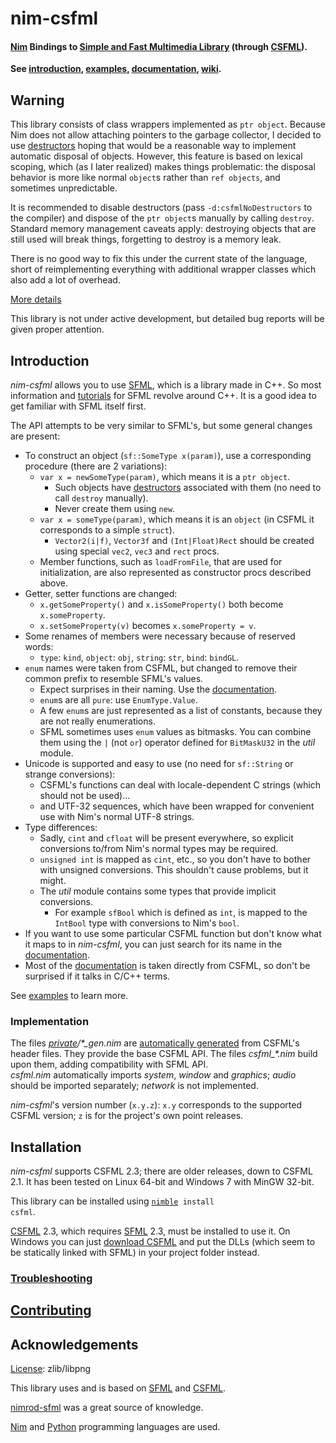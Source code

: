 nim-csfml
=========
#### [Nim][] Bindings to [Simple and Fast Multimedia Library][sfml] (through [CSFML][]).

**See [introduction](#introduction), [examples](examples), [documentation][], [wiki][].**

Warning
-------

This library consists of class wrappers implemented as `ptr object`. Because Nim does not allow attaching pointers to the garbage collector, I decided to use [destructors][nim-destructors] hoping that would be a reasonable way to implement automatic disposal of objects. However, this feature is based on lexical scoping, which (as I later realized) makes things problematic: the disposal behavior is more like normal `object`s rather than `ref objects`, and sometimes unpredictable.

It is recommended to disable destructors (pass `-d:csfmlNoDestructors` to the compiler) and dispose of the `ptr object`s manually by calling `destroy`. Standard memory management caveats apply: destroying objects that are still used will break things, forgetting to destroy is a memory leak.

There is no good way to fix this under the current state of the language, short of reimplementing everything with additional wrapper classes which also add a lot of overhead.

[More details](https://github.com/BlaXpirit/nim-csfml/issues/6)

This library is not under active development, but detailed bug reports will be given proper attention.




Introduction
------------

*nim-csfml* allows you to use [SFML][], which is a library made in C++. So most information and [tutorials][sfml-tutorials] for SFML revolve around C++. It is a good idea to get familiar with SFML itself first.

The API attempts to be very similar to SFML's, but some general changes are present:

- To construct an object (`sf::SomeType x(param)`), use a corresponding procedure (there are 2 variations):
    - `var x = newSomeType(param)`, which means it is a `ptr object`.
        - Such objects have [destructors][nim-destructors] associated with them (no need to call `destroy` manually).
        - Never create them using `new`.
    - `var x = someType(param)`, which means it is an `object` (in CSFML it corresponds to a simple `struct`).
        - `Vector2(i|f)`, `Vector3f` and `(Int|Float)Rect` should be created using special `vec2`, `vec3` and `rect` procs.
    - Member functions, such as `loadFromFile`, that are used for initialization, are also represented as constructor procs described above.
- Getter, setter functions are changed:
    - `x.getSomeProperty()` and `x.isSomeProperty()` both become `x.someProperty`.
    - `x.setSomeProperty(v)` becomes `x.someProperty = v`.
- Some renames of members were necessary because of reserved words:
    - `type`: `kind`, `object`: `obj`, `string`: `str`, `bind`: `bindGL`.
- `enum` names were taken from CSFML, but changed to remove their common prefix to resemble SFML's values.
    - Expect surprises in their naming. Use the [documentation][].
    - `enum`s are all `pure`: use `EnumType.Value`.
    - A few `enum`s are just represented as a list of constants, because they are not really enumerations.
    - SFML sometimes uses `enum` values as bitmasks. You can combine them using the `|` (not `or`) operator defined for `BitMaskU32` in the *util* module.
- Unicode is supported and easy to use (no need for `sf::String` or strange conversions):
    - CSFML's functions can deal with locale-dependent C strings (which should not be used)...
    - and UTF-32 sequences, which have been wrapped for convenient use with Nim's normal UTF-8 strings.
- Type differences:
    - Sadly, `cint` and `cfloat` will be present everywhere, so explicit conversions to/from Nim's normal types may be required.
    - `unsigned int` is mapped as `cint`, etc., so you don't have to bother with unsigned conversions. This shouldn't cause problems, but it might.
    - The *util* module contains some types that provide implicit conversions.
        - For example `sfBool` which is defined as `int`, is mapped to the `IntBool` type with conversions to Nim's `bool`.
- If you want to use some particular CSFML function but don't know what it maps to in *nim-csfml*, you can just search for its name in the [documentation][].
- Most of the [documentation][] is taken directly from CSFML, so don't be surprised if it talks in C/C++ terms.

See [examples](examples) to learn more.

### Implementation

The files <em>[private](src/csfml/private)/\*\_gen.nim</em> are [automatically generated](generate) from CSFML's header files. They provide the base CSFML API. The files <em>csfml_\*.nim</em> build upon them, adding compatibility with SFML API.  
*csfml.nim* automatically imports *system*, *window* and *graphics*; *audio* should be imported separately; *network* is not implemented.

*nim-csfml*'s version number (`x.y.z`): `x.y` corresponds to the supported CSFML version; `z` is for the project's own point releases.


Installation
------------

*nim-csfml* supports CSFML 2.3; there are older releases, down to CSFML 2.1. It has been tested on Linux 64-bit and Windows 7 with MinGW 32-bit.

This library can be installed using <code>[nimble][] install csfml</code>.

[CSFML][] 2.3, which requires [SFML][] 2.3, must be installed to use it.
On Windows you can just [download CSFML][csfml] and put the DLLs (which seem to be statically linked with SFML) in your project folder instead.

### [Troubleshooting][]


[Contributing][]
----------------


Acknowledgements
----------------

[License](LICENSE): zlib/libpng

This library uses and is based on [SFML][] and [CSFML][].

[nimrod-sfml][] was a great source of knowledge.

[Nim][] and [Python][] programming languages are used.


[documentation]: http://blaxpirit.github.io/nim-csfml/
[wiki]: https://github.com/BlaXpirit/nim-csfml/wiki
[contributing]: https://github.com/BlaXpirit/nim-csfml/wiki/Contributing
[troubleshooting]: https://github.com/BlaXpirit/nim-csfml/wiki/Troubleshooting
[sfml]: http://www.sfml-dev.org/ "Simple and Fast Multimedia Library"
[csfml]: http://www.sfml-dev.org/download/csfml/
[sfml-tutorials]: http://www.sfml-dev.org/tutorials/
[nim]: http://nim-lang.org/
[nim-destructors]: http://nim-lang.org/docs/manual.html#type-bound-operations-destructors
[python]: http://python.org/
[nimble]: https://github.com/nim-lang/nimble
[nimrod-sfml]: https://github.com/fowlmouth/nimrod-sfml
